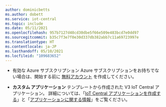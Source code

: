 ```yaml
---
author: dominicbetts
ms.author: dobett
ms.service: iot-central
ms.topic: include
ms.date: 05/11/2021
ms.openlocfilehash: 957b7127d48cd30dbe5f66e509e483bcd7e0dd97
ms.sourcegitcommit: b35c7f3e7f0e30d337db382abb7c11a69723997e
ms.translationtype: HT
ms.contentlocale: ja-JP
ms.lasthandoff: 05/10/2021
ms.locfileid: "109683652"
---
```

- 有効な Azure サブスクリプション Azure サブスクリプションをお持ちでない場合は、開始する前に [無料アカウント](https://azure.microsoft.com/free/?WT.mc_id=A261C142F) を作成してください。

- **カスタム アプリケーション** テンプレートから作成された V3 IoT Central アプリケーション。 詳細については、「[IoT Central アプリケーションを作成する](../articles/iot-central/core/howto-create-iot-central-application.md)」と「[アプリケーションに関する情報](../articles/iot-central/core/howto-get-app-info.md)」をご覧ください。
